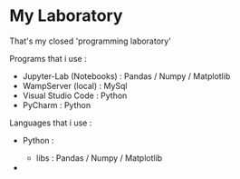# My Laboratory

That's my closed 'programming laboratory'

Programs that i use :

  - Jupyter-Lab (Notebooks) : Pandas / Numpy / Matplotlib
  - WampServer (local) : MySql
  - Visual Studio Code : Python
  - PyCharm : Python
 
 Languages that i use :
 
  - Python :
    - libs : Pandas / Numpy / Matplotlib
  
  - 
